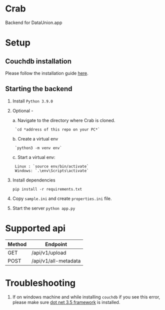 # Crab
Backend for DataUnion.app

# Setup

## Couchdb installation

Please follow the installation guide [here](https://docs.couchdb.org/en/stable/install/index.html).

## Starting the backend
1. Install `Python 3.9.0`
2. Optional - 

    a. Navigate to the directory where Crab is cloned.
    
        `cd *address of this repo on your PC*`
    
    b. Create a virtual env
        
        `python3 -m venv env`
        
    c. Start a virtual env:

        Linux : `source env/bin/activate`
        Windows: `.\env\Scripts\activate`
        
3. Install dependencies

    `pip install -r requirements.txt`
    
4. Copy `sample.ini` and create `properties.ini` file.

5. Start the server `python app.py`

# Supported api

| Method | Endpoint             |
|--------|----------------------|
| GET    | /api/v1/upload       |
| POST   | /api/v1/all-metadata |

# Troubleshooting

1. If on windows machine and while installing `couchdb` if you see this error, please make sure [dot net 3.5 framework](https://www.microsoft.com/en-in/download/details.aspx?id=21) is installed.
